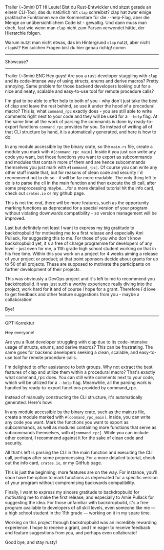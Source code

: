 Trailer (~3min) DT
Hi Leute!
Bist du Rust-Entwickler und sitzst gerade an einem CLI-Tool, das du natürlich mit `clap` schreibst? clap hat zwar einige praktische Funktionen wie die Kommentare für die --help-Flag, aber die Menge an unübersichtlichem Code ist - gewaltig. Und dann muss man doch, fast wie wenn man `clap` nicht zum Parsen verwendet hätte, der Hierarchie folgen.

Warum nutzt man nicht etwas, das im Hintergrund `clap` nutzt, aber nicht `clap`ist?
Bei solchen Fragen bist du hier genau richtg! comm

---

Showcase? 

---

Trailer (~3min) ENG
Hey guys!
Are you a rust-developer stuggling with `clap` and its code-intense way of using structs, enums and derive macros? Pretty annoying.
Same problem for those backend developers looking out for a nice and neaty, scalable and easy-to-use tool for remote procedure calls?

I´m glad to be able to offer help to both of you - why don´t just take the best of clap and leave the rest behind, so use it under the hood of a procedural macro?
This is, what `command_rpc` exactly does - you are still able to write comments right next to your code and they will be used for a `--help` flag. At the same time all the work of parsing the commands is done by ready-to-export functions `command_rpc` provides for you.
So instead of writing all of that CLI structure by hand, it is automatically generated, and here is how to do:

In any module accessible by the binary crate, so the `main.rs` file, create a module you mark with `#[command_rpc_main]`. Inside it you just can write any code you want, but those functions you want to export as subcommands and modules that contain more of them and are hence subcommands themselves you just mark with `#[command_rpc]`. Of course you can write any other stuff inside that, but for reasons of clean code and security I´d recommend not to do so - it will be far more readable.
The only thing left to do is to parse the cli in the main function and then execute the cli call, after some preprocessing maybe.. ..for a more detailed tutorial hit the info card, check out `crates.io` or my github page.

This is not the end, there will be more features, such as the opportunity marking functions as deprecated for a special version of your program without violating downwards compatibility - so version management will be improved.

Last but definitely not least I want to express my big gratitude to backdropbuild for motivating me to a first release and especially Ami Pullack, for suggesting this to me. For those of you who don´t know backdropbuild yet, it´s a free of charge programme for developers of any level - just even for me, a 11th grade high school student working on that in his free time. Within this you work on a project for 4 weeks aiming a release of your project or product; at that point sponsors decide about grants for up to 50 of all projects. These are supposed to motivate the participants on further development of their projects.

This was obviously a DevOps project and it´s left to me to recommend you backdropbuild. It was just such a worthy experience really diving into the project, work hard for it and of course I hope for a grant. Therefore I´d love to get feedback and other feature suggestions from you - maybe a collaboration!

Bye!

---

GPT-Korrektur

Hey everyone!

Are you a Rust developer struggling with clap due to its code-intensive usage of structs, enums, and derive macros? This can be frustrating. The same goes for backend developers seeking a clean, scalable, and easy-to-use tool for remote procedure calls.

I'm delighted to offer assistance to both groups. Why not extract the best features of clap and utilize them within a procedural macro? That's exactly what command_rpc does. You can still write comments next to your code, which will be utilized for a `--help` flag. Meanwhile, all the parsing work is handled by ready-to-export functions provided by command_rpc.

Instead of manually constructing the CLI structure, it's automatically generated. Here's how:

In any module accessible by the binary crate, such as the main.rs file, create a module marked with `#[command_rpc_main]`. Inside, you can write any code you want. Mark the functions you want to export as subcommands, as well as modules containing more functions that serve as subcommands themselves, with `#[command_rpc]`. While you can include other content, I recommend against it for the sake of clean code and security.

All that's left is parsing the CLI in the main function and executing the CLI call, perhaps after some preprocessing. For a more detailed tutorial, check out the info card, `crates.io`, or my GitHub page.

This is just the beginning; more features are on the way. For instance, you'll soon have the option to mark functions as deprecated for a specific version of your program without compromising backwards compatibility.

Finally, I want to express my sincere gratitude to backdropbuild for motivating me to make the first release, and especially to Amie Pullack for suggesting the idea. For those unfamiliar with backdropbuild, it's a free program available to developers of all skill levels, even someone like me — a high school student in the 11th grade — working on it in my spare time.

Working on this project through backdropbuild was an incredibly rewarding experience. I hope to receive a grant, and I'm eager to receive feedback and feature suggestions from you, and perhaps even collaborate!

Good bye, and stay rusty!